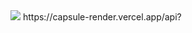 <img src="https://capsule-render.vercel.app/api?type=wave&color=auto&height=300&section=header&text=capsule%20render&fontSize=90" />
https://capsule-render.vercel.app/api?
